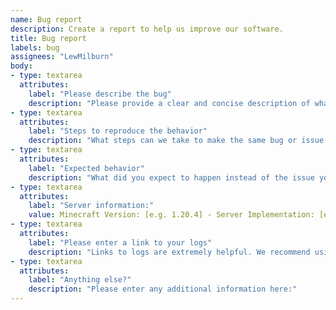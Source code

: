 ```yaml
---
name: Bug report
description: Create a report to help us improve our software.
title: Bug report
labels: bug
assignees: "LewMilburn"
body:
- type: textarea
  attributes:
    label: "Please describe the bug"
    description: "Please provide a clear and concise description of what the bug is."
- type: textarea
  attributes:
    label: "Steps to reproduce the behavior"
    description: "What steps can we take to make the same bug or issue happen in our testing environment? What did you do before the issue happened?"
- type: textarea
  attributes:
    label: "Expected behavior"
    description: "What did you expect to happen instead of the issue you're reporting?"
- type: textarea
  attributes:
    label: "Server information:"
    value: Minecraft Version: [e.g. 1.20.4] - Server Implementation: [e.g. Bukkit, Spigot, Paper, etc.] - Essence Version: [e.g. 1.1.0]
- type: textarea
  attributes:
    label: "Please enter a link to your logs"
    description: "Links to logs are extremely helpful. We recommend using https://mclo.gs/"
- type: textarea
  attributes:
    label: "Anything else?"
    description: "Please enter any additional information here:"
---
```

